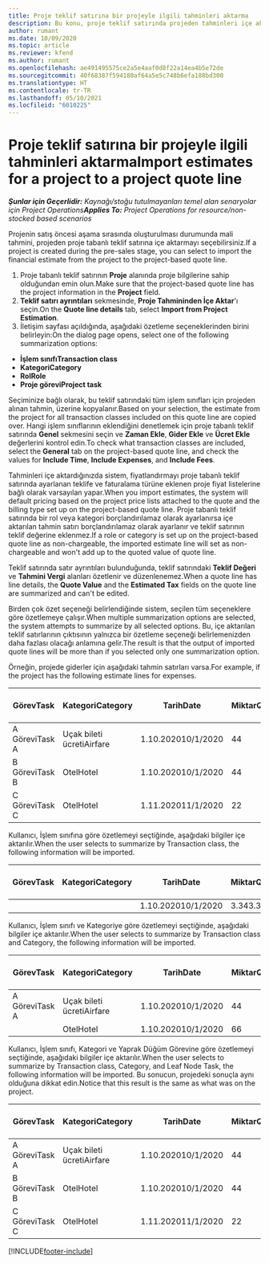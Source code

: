 ```yaml
---
title: Proje teklif satırına bir projeyle ilgili tahminleri aktarma
description: Bu konu, proje teklif satırında projeden tahminleri içe aktarma hakkında bilgi sağlar.
author: rumant
ms.date: 10/09/2020
ms.topic: article
ms.reviewer: kfend
ms.author: rumant
ms.openlocfilehash: ae491495575ce2a5e4aaf0d8f22a14ea4b5e72de
ms.sourcegitcommit: 40f68387f594180af64a5e5c748b6efa188bd300
ms.translationtype: HT
ms.contentlocale: tr-TR
ms.lasthandoff: 05/10/2021
ms.locfileid: "6010225"
---
```

# <a name="import-estimates-for-a-project-to-a-project-quote-line"></a><span data-ttu-id="81786-103">Proje teklif satırına bir projeyle ilgili tahminleri aktarma</span><span class="sxs-lookup"><span data-stu-id="81786-103">Import estimates for a project to a project quote line</span></span>

<span data-ttu-id="81786-104">_**Şunlar için Geçerlidir:** Kaynağı/stoğu tutulmayanları temel alan senaryolar için Project Operations_</span><span class="sxs-lookup"><span data-stu-id="81786-104">_**Applies To:** Project Operations for resource/non-stocked based scenarios_</span></span>


<span data-ttu-id="81786-105">Projenin satış öncesi aşama sırasında oluşturulması durumunda mali tahmini, projeden proje tabanlı teklif satırına içe aktarmayı seçebilirsiniz.</span><span class="sxs-lookup"><span data-stu-id="81786-105">If a project is created during the pre-sales stage, you can select to import the financial estimate from the project to the project-based quote line.</span></span>

1. <span data-ttu-id="81786-106">Proje tabanlı teklif satırının **Proje** alanında proje bilgilerine sahip olduğundan emin olun.</span><span class="sxs-lookup"><span data-stu-id="81786-106">Make sure that the project-based quote line has the project information in the **Project** field.</span></span>
2. <span data-ttu-id="81786-107">**Teklif satırı ayrıntıları** sekmesinde, **Proje Tahmininden İçe Aktar**'ı seçin.</span><span class="sxs-lookup"><span data-stu-id="81786-107">On the **Quote line details** tab, select **Import from Project Estimation**.</span></span>
3. <span data-ttu-id="81786-108">İletişim sayfası açıldığında, aşağıdaki özetleme seçeneklerinden birini belirleyin:</span><span class="sxs-lookup"><span data-stu-id="81786-108">On the dialog page opens, select one of the following summarization options:</span></span>

  - <span data-ttu-id="81786-109">**İşlem sınıfı**</span><span class="sxs-lookup"><span data-stu-id="81786-109">**Transaction class**</span></span>
  - <span data-ttu-id="81786-110">**Kategori**</span><span class="sxs-lookup"><span data-stu-id="81786-110">**Category**</span></span>
  - <span data-ttu-id="81786-111">**Rol**</span><span class="sxs-lookup"><span data-stu-id="81786-111">**Role**</span></span> 
  - <span data-ttu-id="81786-112">**Proje görevi**</span><span class="sxs-lookup"><span data-stu-id="81786-112">**Project task**</span></span>

<span data-ttu-id="81786-113">Seçiminize bağlı olarak, bu teklif satırındaki tüm işlem sınıfları için projeden alınan tahmin, üzerine kopyalanır.</span><span class="sxs-lookup"><span data-stu-id="81786-113">Based on your selection, the estimate from the project for all transaction classes included on this quote line are copied over.</span></span> <span data-ttu-id="81786-114">Hangi işlem sınıflarının eklendiğini denetlemek için proje tabanlı teklif satırında **Genel** sekmesini seçin ve **Zaman Ekle**, **Gider Ekle** ve **Ücret Ekle** değerlerini kontrol edin.</span><span class="sxs-lookup"><span data-stu-id="81786-114">To check what transaction classes are included, select the **General** tab on the project-based quote line, and check the values for **Include Time**, **Include Expenses**, and **Include Fees**.</span></span>

<span data-ttu-id="81786-115">Tahminleri içe aktardığınızda sistem, fiyatlandırmayı proje tabanlı teklif satırında ayarlanan teklife ve faturalama türüne eklenen proje fiyat listelerine bağlı olarak varsayılan yapar.</span><span class="sxs-lookup"><span data-stu-id="81786-115">When you import estimates, the system will default pricing based on the project price lists attached to the quote and the billing type set up on the project-based quote line.</span></span> <span data-ttu-id="81786-116">Proje tabanlı teklif satırında bir rol veya kategori borçlandırılamaz olarak ayarlanırsa içe aktarılan tahmin satırı borçlandırılamaz olarak ayarlanır ve teklif satırının teklif değerine eklenmez.</span><span class="sxs-lookup"><span data-stu-id="81786-116">If a role or category is set up on the project-based quote line as non-chargeable, the imported estimate line will set as non-chargeable and won't add up to the quoted value of quote line.</span></span>

<span data-ttu-id="81786-117">Teklif satırında satır ayrıntıları bulunduğunda, teklif satırındaki **Teklif Değeri** ve **Tahmini Vergi** alanları özetlenir ve düzenlenemez.</span><span class="sxs-lookup"><span data-stu-id="81786-117">When a quote line has line details, the **Quote Value** and the **Estimated Tax** fields on the quote line are summarized and can't be edited.</span></span>

<span data-ttu-id="81786-118">Birden çok özet seçeneği belirlendiğinde sistem, seçilen tüm seçeneklere göre özetlemeye çalışır.</span><span class="sxs-lookup"><span data-stu-id="81786-118">When multiple summarization options are selected, the system attempts to summarize by all selected options.</span></span> <span data-ttu-id="81786-119">Bu, içe aktarılan teklif satırlarının çıktısının yalnızca bir özetleme seçeneği belirlemenizden daha fazlası olacağı anlamına gelir.</span><span class="sxs-lookup"><span data-stu-id="81786-119">The result is that the output of imported quote lines will be more than if you selected only one summarization option.</span></span>

<span data-ttu-id="81786-120">Örneğin, projede giderler için aşağıdaki tahmin satırları varsa.</span><span class="sxs-lookup"><span data-stu-id="81786-120">For example, if the project has the following estimate lines for expenses.</span></span>

| <span data-ttu-id="81786-121">Görev</span><span class="sxs-lookup"><span data-stu-id="81786-121">Task</span></span> | <span data-ttu-id="81786-122">Kategori</span><span class="sxs-lookup"><span data-stu-id="81786-122">Category</span></span> | <span data-ttu-id="81786-123">Tarih</span><span class="sxs-lookup"><span data-stu-id="81786-123">Date</span></span> | <span data-ttu-id="81786-124">Miktar</span><span class="sxs-lookup"><span data-stu-id="81786-124">Quantity</span></span> | <span data-ttu-id="81786-125">Birim fiyatı</span><span class="sxs-lookup"><span data-stu-id="81786-125">Unit price</span></span> | <span data-ttu-id="81786-126">Miktar</span><span class="sxs-lookup"><span data-stu-id="81786-126">Amount</span></span> |
| --- | --- | --- | --- | --- | --- |
| <span data-ttu-id="81786-127">A Görevi</span><span class="sxs-lookup"><span data-stu-id="81786-127">Task A</span></span> | <span data-ttu-id="81786-128">Uçak bileti ücreti</span><span class="sxs-lookup"><span data-stu-id="81786-128">Airfare</span></span> | <span data-ttu-id="81786-129">1.10.2020</span><span class="sxs-lookup"><span data-stu-id="81786-129">10/1/2020</span></span> | <span data-ttu-id="81786-130">4</span><span class="sxs-lookup"><span data-stu-id="81786-130">4</span></span> | <span data-ttu-id="81786-131">400</span><span class="sxs-lookup"><span data-stu-id="81786-131">400</span></span> | <span data-ttu-id="81786-132">1600</span><span class="sxs-lookup"><span data-stu-id="81786-132">1600</span></span> |
| <span data-ttu-id="81786-133">B Görevi</span><span class="sxs-lookup"><span data-stu-id="81786-133">Task B</span></span> | <span data-ttu-id="81786-134">Otel</span><span class="sxs-lookup"><span data-stu-id="81786-134">Hotel</span></span> | <span data-ttu-id="81786-135">1.10.2020</span><span class="sxs-lookup"><span data-stu-id="81786-135">10/1/2020</span></span> | <span data-ttu-id="81786-136">4</span><span class="sxs-lookup"><span data-stu-id="81786-136">4</span></span> | <span data-ttu-id="81786-137">200</span><span class="sxs-lookup"><span data-stu-id="81786-137">200</span></span> | <span data-ttu-id="81786-138">800</span><span class="sxs-lookup"><span data-stu-id="81786-138">800</span></span> |
| <span data-ttu-id="81786-139">C Görevi</span><span class="sxs-lookup"><span data-stu-id="81786-139">Task C</span></span> | <span data-ttu-id="81786-140">Otel</span><span class="sxs-lookup"><span data-stu-id="81786-140">Hotel</span></span> | <span data-ttu-id="81786-141">1.11.2020</span><span class="sxs-lookup"><span data-stu-id="81786-141">11/1/2020</span></span> | <span data-ttu-id="81786-142">2</span><span class="sxs-lookup"><span data-stu-id="81786-142">2</span></span> | <span data-ttu-id="81786-143">200</span><span class="sxs-lookup"><span data-stu-id="81786-143">200</span></span> | <span data-ttu-id="81786-144">400</span><span class="sxs-lookup"><span data-stu-id="81786-144">400</span></span> |

<span data-ttu-id="81786-145">Kullanıcı, İşlem sınıfına göre özetlemeyi seçtiğinde, aşağıdaki bilgiler içe aktarılır.</span><span class="sxs-lookup"><span data-stu-id="81786-145">When the user selects to summarize by Transaction class, the following information will be imported.</span></span>

| <span data-ttu-id="81786-146">Görev</span><span class="sxs-lookup"><span data-stu-id="81786-146">Task</span></span> | <span data-ttu-id="81786-147">Kategori</span><span class="sxs-lookup"><span data-stu-id="81786-147">Category</span></span> | <span data-ttu-id="81786-148">Tarih</span><span class="sxs-lookup"><span data-stu-id="81786-148">Date</span></span> | <span data-ttu-id="81786-149">Miktar</span><span class="sxs-lookup"><span data-stu-id="81786-149">Quantity</span></span> | <span data-ttu-id="81786-150">Birim fiyatı</span><span class="sxs-lookup"><span data-stu-id="81786-150">Unit price</span></span> | <span data-ttu-id="81786-151">Miktar</span><span class="sxs-lookup"><span data-stu-id="81786-151">Amount</span></span> |
| --- | --- | --- | --- | --- | --- |
| | | <span data-ttu-id="81786-152">1.10.2020</span><span class="sxs-lookup"><span data-stu-id="81786-152">10/1/2020</span></span> | <span data-ttu-id="81786-153">3.34</span><span class="sxs-lookup"><span data-stu-id="81786-153">3.34</span></span> | <span data-ttu-id="81786-154">840</span><span class="sxs-lookup"><span data-stu-id="81786-154">840</span></span> | <span data-ttu-id="81786-155">2800</span><span class="sxs-lookup"><span data-stu-id="81786-155">2800</span></span> |

<span data-ttu-id="81786-156">Kullanıcı, İşlem sınıfı ve Kategoriye göre özetlemeyi seçtiğinde, aşağıdaki bilgiler içe aktarılır.</span><span class="sxs-lookup"><span data-stu-id="81786-156">When the user selects to summarize by Transaction class and Category, the following information will be imported.</span></span>

| <span data-ttu-id="81786-157">Görev</span><span class="sxs-lookup"><span data-stu-id="81786-157">Task</span></span> | <span data-ttu-id="81786-158">Kategori</span><span class="sxs-lookup"><span data-stu-id="81786-158">Category</span></span> | <span data-ttu-id="81786-159">Tarih</span><span class="sxs-lookup"><span data-stu-id="81786-159">Date</span></span> | <span data-ttu-id="81786-160">Miktar</span><span class="sxs-lookup"><span data-stu-id="81786-160">Quantity</span></span> | <span data-ttu-id="81786-161">Birim fiyatı</span><span class="sxs-lookup"><span data-stu-id="81786-161">Unit price</span></span> | <span data-ttu-id="81786-162">Miktar</span><span class="sxs-lookup"><span data-stu-id="81786-162">Amount</span></span> |
| --- | --- | --- | --- | --- | --- |
| <span data-ttu-id="81786-163">A Görevi</span><span class="sxs-lookup"><span data-stu-id="81786-163">Task A</span></span> | <span data-ttu-id="81786-164">Uçak bileti ücreti</span><span class="sxs-lookup"><span data-stu-id="81786-164">Airfare</span></span> | <span data-ttu-id="81786-165">1.10.2020</span><span class="sxs-lookup"><span data-stu-id="81786-165">10/1/2020</span></span> | <span data-ttu-id="81786-166">4</span><span class="sxs-lookup"><span data-stu-id="81786-166">4</span></span> | <span data-ttu-id="81786-167">400</span><span class="sxs-lookup"><span data-stu-id="81786-167">400</span></span> | <span data-ttu-id="81786-168">1600</span><span class="sxs-lookup"><span data-stu-id="81786-168">1600</span></span> |
| | <span data-ttu-id="81786-169">Otel</span><span class="sxs-lookup"><span data-stu-id="81786-169">Hotel</span></span> | <span data-ttu-id="81786-170">1.10.2020</span><span class="sxs-lookup"><span data-stu-id="81786-170">10/1/2020</span></span> | <span data-ttu-id="81786-171">6</span><span class="sxs-lookup"><span data-stu-id="81786-171">6</span></span> | <span data-ttu-id="81786-172">200</span><span class="sxs-lookup"><span data-stu-id="81786-172">200</span></span> | <span data-ttu-id="81786-173">1200</span><span class="sxs-lookup"><span data-stu-id="81786-173">1200</span></span> |

<span data-ttu-id="81786-174">Kullanıcı, İşlem sınıfı, Kategori ve Yaprak Düğüm Görevine göre özetlemeyi seçtiğinde, aşağıdaki bilgiler içe aktarılır.</span><span class="sxs-lookup"><span data-stu-id="81786-174">When the user selects to summarize by Transaction class, Category, and Leaf Node Task, the following information will be imported.</span></span> <span data-ttu-id="81786-175">Bu sonucun, projedeki sonuçla aynı olduğuna dikkat edin.</span><span class="sxs-lookup"><span data-stu-id="81786-175">Notice that this result is the same as what was on the project.</span></span>

| <span data-ttu-id="81786-176">Görev</span><span class="sxs-lookup"><span data-stu-id="81786-176">Task</span></span> | <span data-ttu-id="81786-177">Kategori</span><span class="sxs-lookup"><span data-stu-id="81786-177">Category</span></span> | <span data-ttu-id="81786-178">Tarih</span><span class="sxs-lookup"><span data-stu-id="81786-178">Date</span></span> | <span data-ttu-id="81786-179">Miktar</span><span class="sxs-lookup"><span data-stu-id="81786-179">Quantity</span></span> | <span data-ttu-id="81786-180">Birim fiyatı</span><span class="sxs-lookup"><span data-stu-id="81786-180">Unit price</span></span> | <span data-ttu-id="81786-181">Miktar</span><span class="sxs-lookup"><span data-stu-id="81786-181">Amount</span></span> |
| --- | --- | --- | --- | --- | --- |
| <span data-ttu-id="81786-182">A Görevi</span><span class="sxs-lookup"><span data-stu-id="81786-182">Task A</span></span> | <span data-ttu-id="81786-183">Uçak bileti ücreti</span><span class="sxs-lookup"><span data-stu-id="81786-183">Airfare</span></span> | <span data-ttu-id="81786-184">1.10.2020</span><span class="sxs-lookup"><span data-stu-id="81786-184">10/1/2020</span></span> | <span data-ttu-id="81786-185">4</span><span class="sxs-lookup"><span data-stu-id="81786-185">4</span></span> | <span data-ttu-id="81786-186">400</span><span class="sxs-lookup"><span data-stu-id="81786-186">400</span></span> | <span data-ttu-id="81786-187">1600</span><span class="sxs-lookup"><span data-stu-id="81786-187">1600</span></span> |
| <span data-ttu-id="81786-188">B Görevi</span><span class="sxs-lookup"><span data-stu-id="81786-188">Task B</span></span> | <span data-ttu-id="81786-189">Otel</span><span class="sxs-lookup"><span data-stu-id="81786-189">Hotel</span></span> | <span data-ttu-id="81786-190">1.10.2020</span><span class="sxs-lookup"><span data-stu-id="81786-190">10/1/2020</span></span> | <span data-ttu-id="81786-191">4</span><span class="sxs-lookup"><span data-stu-id="81786-191">4</span></span> | <span data-ttu-id="81786-192">200</span><span class="sxs-lookup"><span data-stu-id="81786-192">200</span></span> | <span data-ttu-id="81786-193">800</span><span class="sxs-lookup"><span data-stu-id="81786-193">800</span></span> |
| <span data-ttu-id="81786-194">C Görevi</span><span class="sxs-lookup"><span data-stu-id="81786-194">Task C</span></span> | <span data-ttu-id="81786-195">Otel</span><span class="sxs-lookup"><span data-stu-id="81786-195">Hotel</span></span> | <span data-ttu-id="81786-196">1.11.2020</span><span class="sxs-lookup"><span data-stu-id="81786-196">11/1/2020</span></span> | <span data-ttu-id="81786-197">2</span><span class="sxs-lookup"><span data-stu-id="81786-197">2</span></span> | <span data-ttu-id="81786-198">200</span><span class="sxs-lookup"><span data-stu-id="81786-198">200</span></span> | <span data-ttu-id="81786-199">400</span><span class="sxs-lookup"><span data-stu-id="81786-199">400</span></span> |


[!INCLUDE[footer-include](../includes/footer-banner.md)]
